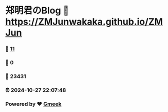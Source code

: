# 郑明君のBlog :link: https://ZMJunwakaka.github.io/ZMJun 
### :page_facing_up: [11](https://ZMJunwakaka.github.io/ZMJun/tag.html) 
### :speech_balloon: 0 
### :hibiscus: 23431 
### :alarm_clock: 2024-10-27 22:07:48 
### Powered by :heart: [Gmeek](https://github.com/Meekdai/Gmeek)
